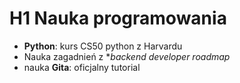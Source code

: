 # H1 Nauka programowania
- **Python**: kurs CS50 python z Harvardu
- Nauka zagadnień z **backend developer roadmap*
- nauka **Gita**: oficjalny tutorial

